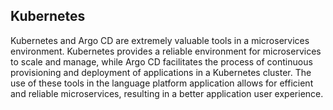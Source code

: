 ## Kubernetes
Kubernetes and Argo CD are extremely valuable tools in a microservices environment.
Kubernetes provides a reliable environment for microservices to scale and manage,
while Argo CD facilitates the process of continuous provisioning and deployment
of applications in a Kubernetes cluster. The use of these tools in the language 
platform application allows for efficient and reliable microservices,
resulting in a better application user experience.
